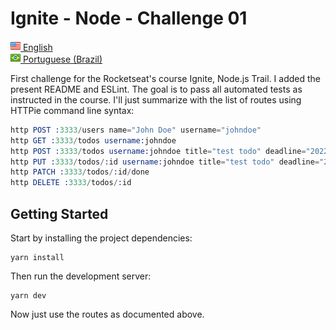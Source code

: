 # Ignite - Node - Challenge 01

[![en](/fatcow/16/flag_usa.png) English](./README.md)
<br>
[![pt-br](/fatcow/16/flag_brazil.png) Portuguese (Brazil)](./README.pt-br.md)

First challenge for the Rocketseat's course Ignite, Node.js Trail. I added
the present README and ESLint. The goal is to pass all automated tests as
instructed in the course. I'll just summarize with the list of routes using
HTTPie command line syntax:

```s
http POST :3333/users name="John Doe" username="johndoe"
http GET :3333/todos username:johndoe
http POST :3333/todos username:johndoe title="test todo" deadline="2022-09-25"
http PUT :3333/todos/:id username:johndoe title="test todo" deadline="2022-09-25"
http PATCH :3333/todos/:id/done
http DELETE :3333/todos/:id
```

## Getting Started

Start by installing the project dependencies:

```
yarn install
```

Then run the development server:

```
yarn dev
```

Now just use the routes as documented above.
